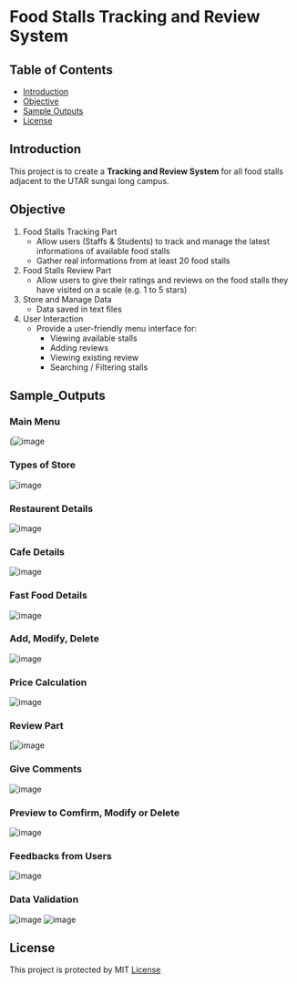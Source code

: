 # Food Stalls Tracking and Review System

## Table of Contents
 - [Introduction](#Introduction)
 - [Objective](#Objective)
 - [Sample Outputs](#Sample_Outputs)
 - [License](#License)

## Introduction
This project is to create a **Tracking and Review System** for all food stalls adjacent to the UTAR sungai long campus.

## Objective
1. Food Stalls Tracking Part
   - Allow users (Staffs & Students) to track and manage the latest informations of available food stalls
   - Gather real informations from at least 20 food stalls 
2. Food Stalls Review Part
   - Allow users to give their ratings and reviews on the food stalls they have visited on a scale (e.g. 1 to 5 stars)
3. Store and Manage Data
   - Data saved in text files
4. User Interaction
   - Provide a user-friendly menu interface for:
     - Viewing available stalls
     - Adding reviews
     - Viewing existing review
     - Searching / Filtering stalls

## Sample_Outputs
### Main Menu
(![image](https://github.com/user-attachments/assets/f370b209-6b40-47b1-87bc-d8c07ef8d550)

### Types of Store
![image](https://github.com/user-attachments/assets/2a0f5963-eb8c-4bb5-bdcc-fcc848ef006d)

### Restaurent Details
![image](https://github.com/user-attachments/assets/6c414a32-b723-42bb-8b1c-b93d5d57ae8b)

### Cafe Details
![image](https://github.com/user-attachments/assets/46604a27-cf1f-46d3-894e-429b5a6c4b7e)

### Fast Food Details
![image](https://github.com/user-attachments/assets/c79c657e-9071-4377-aa6b-ea8198b09d01)

### Add, Modify, Delete 
![image](https://github.com/user-attachments/assets/e70b9688-0b09-4c11-80f1-d4ee3c6228b9)

### Price Calculation
![image](https://github.com/user-attachments/assets/0dfe22bd-25ab-4d63-b30f-fef8c35efa57)

### Review Part
[![image](https://github.com/user-attachments/assets/92951e5a-d896-4939-a902-e8501b8490a3)

### Give Comments
![image](https://github.com/user-attachments/assets/d056686e-c6e8-47cf-b7be-f208a6ddeb2a)

### Preview to Comfirm, Modify or Delete
![image](https://github.com/user-attachments/assets/d1cb9c73-e205-43f1-a42b-9ef2a477de40)

### Feedbacks from Users
![image](https://github.com/user-attachments/assets/db7242f2-146e-42f1-acdc-b5dd8ac608e8)

### Data Validation
![image](https://github.com/user-attachments/assets/55604593-3625-4092-b21e-87e29a399eaa)
![image](https://github.com/user-attachments/assets/79f3d343-3160-4531-afe2-9116a2a28eaa)

## License
This project is protected by MIT [License](LICENSE)
